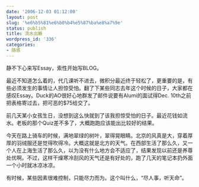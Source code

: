 ```yaml
---
date: '2006-12-03 01:12:00'
layout: post
slug: '%e6%b5%81%e6%b0%b4%e5%87%ba%e8%a7%9e'
status: publish
title: 流水出觞
wordpress_id: '336'
categories:
- 随感
---
```


静不下心来写Essay，索性开始写BLOG。

最近不知道怎么着的，代几课听不进去，微积分最近终于轻松了，更重要的是，有些必须发生的事情让人担惊受怕。翻了下某些同志去年这个时候的日子，大家都在感叹Essay。Duck的AO很好心地群发了邮件说要有Alumi的面试得Dec. 10th之前把表格寄过去，把可恶的$75给交了。

前几天某小女孩生日，没想到这么快就到了该我担惊受怕的日子。最近花钱如流水。老板的那个Quiz差不多了，大概跑跑应该能出比较好的结果。

今天在路上骑车的时候，满地翠绿的树叶，翠得晃眼睛。北京的风真是大，穿着厚厚的羽绒服还是觉得吹得冷。大概这就是北方的天气。在西部生活了那么久，又一个人在上海生活了那么久，以为没有什么地方会不适应了，结果发现以前还是养尊处优啊。不过，这样干燥寒冷刮风的天气还是有好处的，跑了几天的笔记本扔外面一个小时就冰凉冰凉。

有时候，某些因素很难控制，只能尽力而为。这个叫什么，“尽人事，听天命”。
